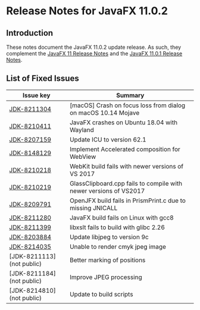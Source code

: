 # Release Notes for JavaFX 11.0.2

## Introduction

These notes document the JavaFX 11.0.2 update release. As such, they complement
the [JavaFX 11 Release Notes](https://github.com/javafxports/openjdk-jfx/blob/jfx-11/doc-files/release-notes-11.md) and the [JavaFX 11.0.1 Release Notes](https://github.com/javafxports/openjdk-jfx/blob/jfx-11/doc-files/release-notes-11.0.1.md).

## List of Fixed Issues

Issue key|Summary
---------|-------
[JDK-8211304](https://bugs.openjdk.org/browse/JDK-8211304)| [macOS] Crash on focus loss from dialog on macOS 10.14 Mojave
[JDK-8210411](https://bugs.openjdk.org/browse/JDK-8210411)| JavaFX crashes on Ubuntu 18.04 with Wayland
[JDK-8207159](https://bugs.openjdk.org/browse/JDK-8207159)| Update ICU to version 62.1
[JDK-8148129](https://bugs.openjdk.org/browse/JDK-8148129)| Implement Accelerated composition for WebView
[JDK-8210218](https://bugs.openjdk.org/browse/JDK-8210218)| WebKit build fails with newer versions of VS 2017
[JDK-8210219](https://bugs.openjdk.org/browse/JDK-8210219)| GlassClipboard.cpp fails to compile with newer versions of VS2017
[JDK-8209791](https://bugs.openjdk.org/browse/JDK-8209791)| OpenJFX build fails in PrismPrint.c due to missing JNICALL
[JDK-8211280](https://bugs.openjdk.org/browse/JDK-8211280)| JavaFX build fails on Linux with gcc8
[JDK-8211399](https://bugs.openjdk.org/browse/JDK-8211399)| libxslt fails to build with glibc 2.26
[JDK-8203884](https://bugs.openjdk.org/browse/JDK-8203884)| Update libjpeg to version 9c
[JDK-8214035](https://bugs.openjdk.org/browse/JDK-8214035)| Unable to render cmyk jpeg image
[JDK-8211113] (not public)| Better marking of positions
[JDK-8211184] (not public)| Improve JPEG processing
[JDK-8214810] (not public)| Update to build scripts

